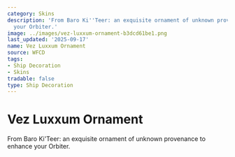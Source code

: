 ```yaml
---
category: Skins
description: 'From Baro Ki''Teer: an exquisite ornament of unknown provenance to enhance
  your Orbiter.'
image: ../images/vez-luxxum-ornament-b3dcd61be1.png
last_updated: '2025-09-17'
name: Vez Luxxum Ornament
source: WFCD
tags:
- Ship Decoration
- Skins
tradable: false
type: Ship Decoration
---
```


# Vez Luxxum Ornament

From Baro Ki'Teer: an exquisite ornament of unknown provenance to enhance your Orbiter.

